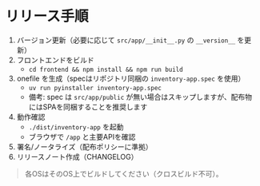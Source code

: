 # リリース手順

1. バージョン更新（必要に応じて `src/app/__init__.py` の `__version__` を更新）
2. フロントエンドをビルド
   - `cd frontend && npm install && npm run build`
3. onefile を生成（specはリポジトリ同梱の `inventory-app.spec` を使用）
   - `uv run pyinstaller inventory-app.spec`
   - 備考: spec は `src/app/public` が無い場合はスキップしますが、配布物にはSPAを同梱することを推奨します
4. 動作確認
   - `./dist/inventory-app` を起動
   - ブラウザで `/app` と主要APIを確認
5. 署名/ノータライズ（配布ポリシーに準拠）
6. リリースノート作成（CHANGELOG）

> 各OSはそのOS上でビルドしてください（クロスビルド不可）。
